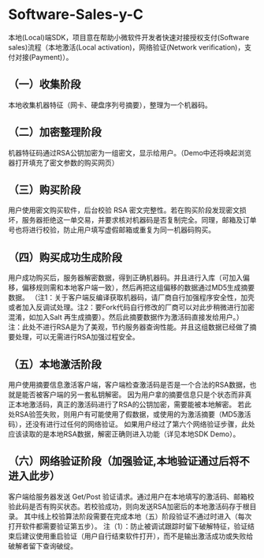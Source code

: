 # Software-Sales-y-C
本地(Local)端SDK，项目意在帮助小微软件开发者快速对接授权支付(Software sales)流程（本地激活(Local activation)，网络验证(Network verification)，支付对接(Payment)）。
## （一）收集阶段
本地收集机器特征（网卡、硬盘序列号摘要），整理为一个机器码。
## （二）加密整理阶段
机器特征码通过RSA公钥加密为一组密文，显示给用户。（Demo中还将唤起浏览器打开填充了密文参数的购买网页）
## （三）购买阶段
用户使用密文购买软件，后台校验 RSA 密文完整性。若在购买阶段发现密文损坏，服务器拒绝这一单交易，并要求核对机器码是否复制完全。同理，邮箱及订单号也将进行校验，防止用户填写虚假邮箱或重复为同一机器码购买。
## （四）购买成功生成阶段
用户成功购买后，服务器解密数据，得到正确机器码。并且进行入库（可加入偏移，偏移规则需和本地客户端一致），然后再把这组偏移的数据通过MD5生成摘要数据。
（注1：关于客户端反编译获取机器码，请厂商自行加强程序安全性，加壳或者加入反调试处理。注2：要Fork代码自行修改的厂商可以对此步稍微进行加密混淆，如加入Salt 再生成摘要）。然后此摘要数据作为激活码直接发给用户。）
注：此处不进行RSA是为了美观，节约服务器查询性能。并且这组数据已经做了摘要处理，可以无需进行RSA加强过程安全。
## （五）本地激活阶段
用户使用摘要信息激活客户端，客户端检查激活码是否是一个合法的RSA数据，也就是能否被客户端的另一套私钥解密。 因为用户拿的摘要信息只是个状态而非真正本地激活码，真正的激活码进行了RSA的公钥加密，需要能被本地解密。
若此处RSA验签失败，则用户有可能使用了假数据，或使用的为激活摘要（MD5激活码），还没有进行过任何的网络验证。
如果用户经过了第六个网络验证步骤，此处应该读取的是本地RSA数据，解密正确则进入功能（详见本地SDK Demo）。
## （六）网络验证阶段（加强验证,本地验证通过后将不进入此步）
客户端给服务器发送 Get/Post 验证请求。通过用户在本地填写的激活码、邮箱校验此码是否有购买状态。若校验成功，则向发送RSA加密后的本地激活码存于根目录。
其中线上校验算法阶段需要在完成本地（五）阶段验证不通过时进入（每次打开软件都需要验证第五步）。
注（1）：防止被调试跟踪时留下破解特征，验证结束后建议使用重启验证（用户自行结束软件打开），而不是输出激活成功或失败给破解者留下查询破绽。
